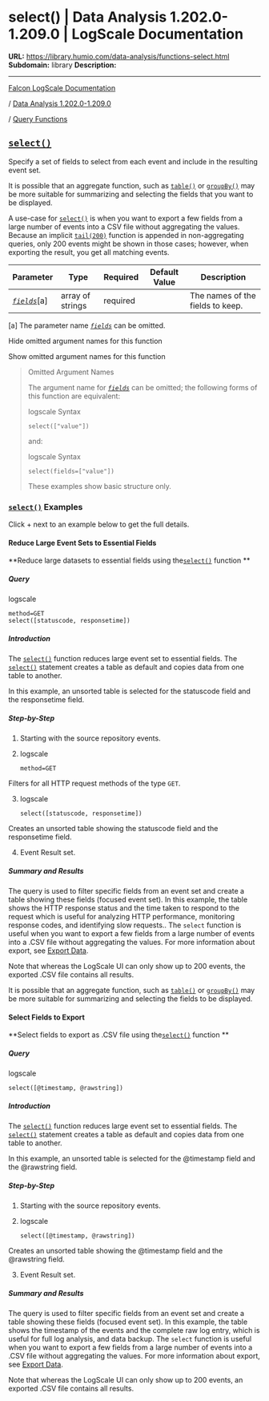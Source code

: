 # select() | Data Analysis 1.202.0-1.209.0 | LogScale Documentation

**URL:** https://library.humio.com/data-analysis/functions-select.html
**Subdomain:** library
**Description:** 

---

[Falcon LogScale Documentation](https://library.humio.com)

/ [Data Analysis 1.202.0-1.209.0](data-analysis-docs.html)

/ [Query Functions](functions.html)

## [`select()`](functions-select.html "select\(\)")

Specify a set of fields to select from each event and include in the resulting event set. 

It is possible that an aggregate function, such as [`table()`](functions-table.html "table\(\)") or [`groupBy()`](functions-groupby.html "groupBy\(\)") may be more suitable for summarizing and selecting the fields that you want to be displayed. 

A use-case for [`select()`](functions-select.html "select\(\)") is when you want to export a few fields from a large number of events into a CSV file without aggregating the values. Because an implicit [`tail(200)`](functions-tail.html "tail\(\)") function is appended in non-aggregating queries, only 200 events might be shown in those cases; however, when exporting the result, you get all matching events. 

Parameter| Type| Required| Default Value| Description  
---|---|---|---|---  
[ _`fields`_](functions-select.html#query-functions-select-fields)[a]| array of strings| required |  |  The names of the fields to keep.   
[a] The parameter name [_`fields`_](functions-select.html#query-functions-select-fields) can be omitted.  
  
Hide omitted argument names for this function

Show omitted argument names for this function

> Omitted Argument Names
> 
> The argument name for [_`fields`_](functions-select.html#query-functions-select-fields) can be omitted; the following forms of this function are equivalent:
> 
> logscale Syntax
>     
>     
>     select(["value"])
> 
> and:
> 
> logscale Syntax
>     
>     
>     select(fields=["value"])
> 
> These examples show basic structure only.

### [`select()`](functions-select.html "select\(\)") Examples

Click + next to an example below to get the full details.

#### Reduce Large Event Sets to Essential Fields

**Reduce large datasets to essential fields using the[`select()`](functions-select.html "select\(\)") function **

##### Query

logscale
    
    
    method=GET
    select([statuscode, responsetime])

##### Introduction

The [`select()`](functions-select.html "select\(\)") function reduces large event set to essential fields. The [`select()`](functions-select.html "select\(\)") statement creates a table as default and copies data from one table to another. 

In this example, an unsorted table is selected for the statuscode field and the responsetime field. 

##### Step-by-Step

  1. Starting with the source repository events.

  2. logscale
         
         method=GET

Filters for all HTTP request methods of the type `GET`. 

  3. logscale
         
         select([statuscode, responsetime])

Creates an unsorted table showing the statuscode field and the responsetime field. 

  4. Event Result set.




##### Summary and Results

The query is used to filter specific fields from an event set and create a table showing these fields (focused event set). In this example, the table shows the HTTP response status and the time taken to respond to the request which is useful for analyzing HTTP performance, monitoring response codes, and identifying slow requests.. The `select` function is useful when you want to export a few fields from a large number of events into a .CSV file without aggregating the values. For more information about export, see [Export Data](searching-data-data-export.html "Export Data"). 

Note that whereas the LogScale UI can only show up to 200 events, the exported .CSV file contains all results. 

It is possible that an aggregate function, such as [`table()`](functions-table.html "table\(\)") or [`groupBy()`](functions-groupby.html "groupBy\(\)") may be more suitable for summarizing and selecting the fields to be displayed. 

#### Select Fields to Export

**Select fields to export as .CSV file using the[`select()`](functions-select.html "select\(\)") function **

##### Query

logscale
    
    
    select([@timestamp, @rawstring])

##### Introduction

The [`select()`](functions-select.html "select\(\)") function reduces large event set to essential fields. The [`select()`](functions-select.html "select\(\)") statement creates a table as default and copies data from one table to another. 

In this example, an unsorted table is selected for the @timestamp field and the @rawstring field. 

##### Step-by-Step

  1. Starting with the source repository events.

  2. logscale
         
         select([@timestamp, @rawstring])

Creates an unsorted table showing the @timestamp field and the @rawstring field. 

  3. Event Result set.




##### Summary and Results

The query is used to filter specific fields from an event set and create a table showing these fields (focused event set). In this example, the table shows the timestamp of the events and the complete raw log entry, which is useful for full log analysis, and data backup. The `select` function is useful when you want to export a few fields from a large number of events into a .CSV file without aggregating the values. For more information about export, see [Export Data](searching-data-data-export.html "Export Data"). 

Note that whereas the LogScale UI can only show up to 200 events, an exported .CSV file contains all results.
